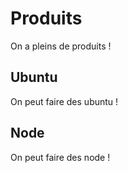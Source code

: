 # Produits

On a pleins de produits !

## Ubuntu

On peut faire des ubuntu !

## Node

On peut faire des node !